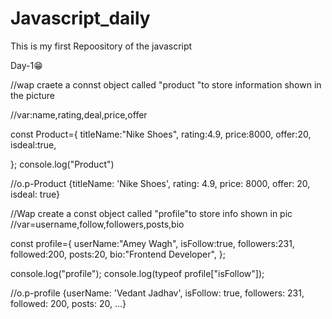 # Javascript_daily
This is my first Repoository of  the javascript

Day-1😁

//wap craete a connst object called "product "to store information shown in the picture 

//var:name,rating,deal,price,offer

const Product={
    titleName:"Nike Shoes",
    rating:4.9,
    price:8000,
    offer:20,
    isdeal:true,

    
};
console.log("Product")

//o.p-Product {titleName: 'Nike Shoes', rating: 4.9, price: 8000, offer: 20, isdeal: true}


//Wap create a const object called "profile"to store info shown in pic
//var=username,follow,followers,posts,bio


const profile={
    userName:"Amey Wagh",
    isFollow:true,
    followers:231,
    followed:200,
    posts:20,
    bio:"Frontend Developer",
};

console.log("profile");
console.log(typeof profile["isFollow"]);

//o.p-profile {userName: 'Vedant Jadhav', isFollow: true, followers: 231, followed: 200, posts: 20, …}
